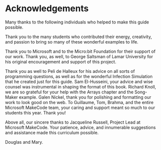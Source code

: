 # Acknowledgements

Many thanks to the following individuals who helped to make this guide possible.

Thank you to the many students who contributed their energy, creativity, and passion to bring so many of these wonderful examples to life. 

Thank you to Microsoft and to the Micro:bit Foundation for their support of our work. Thank you, as well, to George Saltsman of Lamar University for his original encouragement and support of this project.

Thank you as well to Peli de Halleux for his advice on all sorts of programming questions, as well as for the wonderful Infection Simulation that he created just for this guide. Sam El-Husseini, your advice and wise counsel was instrumental in shaping the format of this book. Richard Knoll, we are so grateful for your help with the Arrays chapter and the Song-Maker example. Galen Nickel, thank you for polishing and formatting our work to look good on the web. To Guillaume, Tom, Brahma, and the entire Microsoft MakeCode team, your caring and support meant so much to our students this year. Thank you!

Above all, our sincere thanks to Jacqueline Russell, Project Lead at Microsoft MakeCode. Your patience, advice, and innumerable suggestions and assistance made this curriculum possible.

Douglas and Mary.
